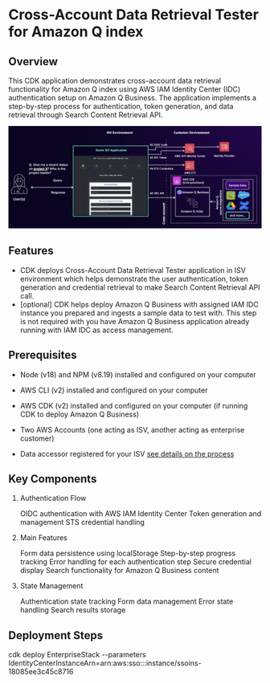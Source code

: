 # Cross-Account Data Retrieval Tester for Amazon Q index

## Overview

This CDK application demonstrates cross-account data retrieval functionality for Amazon Q index using AWS IAM Identity Center (IDC) authentication setup on Amazon Q Business. The application implements a step-by-step process for authentication, token generation, and data retrieval through Search Content Retrieval API.

![Overall Architecture](assets/overall-architecture.png)

## Features

- CDK deploys Cross-Account Data Retrieval Tester application in ISV environment which helps demonstrate the user authentication, token generation and credential retrieval to make Search Content Retrieval API call.
- [optional] CDK helps deploy Amazon Q Business with assigned IAM IDC instance you prepared and ingests a sample data to test with. This step is not required with you have Amazon Q Business application already running with IAM IDC as access management.

## Prerequisites

- Node (v18) and NPM (v8.19) installed and configured on your computer
- AWS CLI (v2) installed and configured on your computer
- AWS CDK (v2) installed and configured on your computer (if running CDK to deploy Amazon Q Business)

- Two AWS Accounts (one acting as ISV, another acting as enterprise customer)
- Data accessor registered for your ISV [see details on the process](https://docs.aws.amazon.com/amazonq/latest/qbusiness-ug/isv-info-to-provide.html)

## Key Components

1. Authentication Flow

    OIDC authentication with AWS IAM Identity Center
    Token generation and management
    STS credential handling

2. Main Features

    Form data persistence using localStorage
    Step-by-step progress tracking
    Error handling for each authentication step
    Secure credential display
    Search functionality for Amazon Q Business content

3. State Management

    Authentication state tracking
    Form data management
    Error state handling
    Search results storage

## Deployment Steps

cdk deploy EnterpriseStack --parameters IdentityCenterInstanceArn=arn:aws:sso:::instance/ssoins-18085ee3c45c8716
